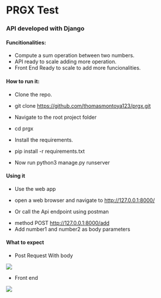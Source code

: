 # PRGX Test

### API  developed with Django
#### Funcitionalities:
* Compute a sum operation between two numbers.
* API ready to scale adding more operation.
* Front End Ready to scale to add more funcionalities.



#### How to run it:
* Clone the repo.
- git clone https://github.com/thomasmontoya123/prgx.git
* Navigate to the root project folder
- cd prgx
* Install the requirements.
- pip install -r requirements.txt
* Now run python3 manage.py runserver


#### Using it
* Use the web app
* open a web browser and navigate to http://127.0.0.1:8000/

* Or call the Api endpoint using postman
- method POST http://127.0.0.1:8000/add
- Add number1 and number2 as body parameters



#### What to expect
* Post Request With body
<img src="https://i.imgur.com/GWZM4ZR.png"/>

* Front end
<img src="https://i.imgur.com/shghYRw.png"/>
